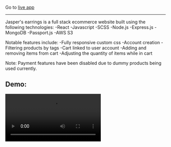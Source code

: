 Go to [live app](https://jaspers-earrings.netlify.app/)
*************************************************************************************************************************

Jasper's earrings is a full stack ecommerce website built using the following technologies:
-React
-Javascript
-SCSS
-Node.js
-Express.js
-MongoDB
-Passport.js
-AWS S3

Notable features include:
-Fully responsive custom css
-Account creation
-Filtering products by tags
-Cart linked to user account
-Adding and removing items from cart
-Adjusting the quantity of items while in cart

Note: Payment features have been disabled due to dummy products being used currently.

## Demo:
![Video of webiste demo](/assets/Demo.mp4)